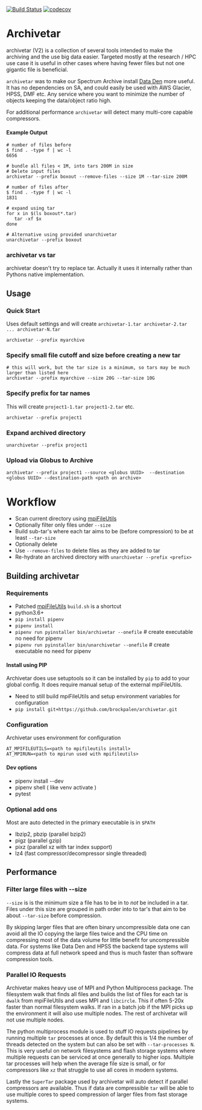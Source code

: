[![Build Status](https://travis-ci.com/brockpalen/archivetar.svg?branch=master)](https://travis-ci.com/brockpalen/archivetar)
[![codecov](https://codecov.io/gh/brockpalen/archivetar/branch/master/graph/badge.svg)](https://codecov.io/gh/brockpalen/archivetar)



Archivetar
==========

archivetar (V2) is a collection of several tools intended to make the archiving and the use big data easier. 
Targeted mostly at the research / HPC use case it is useful in other cases where having fewer files but not one gigantic file is beneficial.

`archivetar` was to make our Spectrum Archive install [Data Den](https://arc-ts.umich.edu/data-den/) more useful. It has no dependencies on SA, and could easily be used with AWS Glacier, HPSS, DMF etc.  Any service where you want to minimize the number of objects keeping the data/object ratio high.

For additional performance `archivetar` will detect many multi-core capable compressors.

#### Example Output

```
# number of files before
$ find . -type f | wc -l
6656

# bundle all files < 1M, into tars 200M in size
# Delete input files
archivetar --prefix boxout --remove-files --size 1M --tar-size 200M

# number of files after
$ find . -type f | wc -l
1831

# expand using tar
for x in $(ls boxout*.tar)
   tar -xf $x
done

# Alternative using provided unarchivetar
unarchivetar --prefix boxout
```

### archivetar vs tar


archivetar doesn't try to replace tar. Actually  it uses it internally rather than Pythons native implementation.  

Usage
-----

### Quick Start

Uses default settings and will create `archivetar-1.tar archivetar-2.tar ... archivetar-N.tar`

```
archivetar --prefix myarchive
```

### Specify small file cutoff and size before creating a new tar

```
# this will work, but the tar size is a minimum, so tars may be much larger than listed here
archivetar --prefix myarchive --size 20G --tar-size 10G
```

### Specify prefix for tar names

This will create `project1-1.tar project1-2.tar` etc.

```
archivetar --prefix project1
```

### Expand archived directory

```
unarchivetar --prefix project1
```

### Upload via Globus to Archive

```
archivetar --prefix project1 --source <globus UUID>  --destination <globus UUID> --destination-path <path on archive>
```

Workflow
========


 * Scan current directory using [mpiFileUtils](https://github.com/hpc/mpifileutils)
 * Optionally filter only files under `--size`
 * Build sub-tar's where each tar aims to be (before compression) to be at least `--tar-size`
 * Optionally delete 
  * Use `--remove-files` to delete files as they are added to tar
 * Re-hydrate an archived directory with `unarchivetar --prefix <prefix>`

Building archivetar
-------------------

### Requirements

 * Patched [mpiFileUtils](https://github.com/brockp/mpifileutils) `build.sh` is a shortcut
 * python3.6+
 * `pip install pipenv`
 * `pipenv install`
 * `pipenv run pyinstaller bin/archivetar --onefile`   # create executable no need for pipenv
 * `pipenv run pyinstaller bin/unarchivetar --onefile`   # create executable no need for pipenv


#### Install using PIP

Archivetar does use setuptools so it can be installed by `pip` to add to your global config. It does require manual setup of the external mpiFileUtils.

 * Need to still build mpiFileUtils and setup environment variables for configuration
 * `pip install git+https://github.com/brockpalen/archivetar.git`

### Configuration

Archivetar uses environment for configuration

```
AT_MPIFILEUTILS=<path to mpifileutils install>
AT_MPIRUN=<path to mpirun used with mpifileutils>
```

#### Dev options

 * pipenv install --dev
 * pipenv shell  ( like venv activate )
 * pytest

### Optional add ons

Most are auto detected in the primary executable is in `$PATH`

 * lbzip2, pbzip (parallel bzip2)
 * pigz  (parallel gzip)
 * pixz  (parallel xz with tar index support)
 * lz4   (fast compressor/decompressor single threaded)

Performance
-----------

### Filter large files with --size

`--size` is is the minimum size a file has to be in to *not* be included in a tar.  Files under this size are grouped in path order into to tar's that aim to be about `--tar-size` before compression.

By skipping larger files that are often binary uncompressible data one can avoid all the IO copying the large files twice and the CPU time on compressing most of the data volume for little benefit for uncompressible data.  For systems like Data Den and HPSS the backend tape systems will compress data at full network speed and thus is much faster than software compression tools.

### Parallel IO Requests

Archivetar makes heavy use of MPI and Python Multiprocess package.  The filesystem walk that finds all files and builds the list of files for each tar is `dwalk` from mpiFileUtils and uses MPI and `libcircle`.  This if often 5-20x faster than normal filesystem walks.  If ran in a batch job if the MPI picks up the environment it will also use multiple nodes.  The rest of archivetar will not use multiple nodes.

The python multiprocess module is used to stuff IO requests pipelines by running multiple `tar` processes at once. By default this is 1/4 the number of threads detected on the system but can also be set with `--tar-processes N`.  This is very useful on network filesystems and flash storage systems where multiple requests can be serviced at once generally to higher iops.  Multiple tar processes will help when the average file size is small, or for compressors like `xz` that struggle to use all cores in modern systems.

Lastly the `SuperTar` package used by archivetar will auto detect if parallel compressors are available. Thus if data are compressible `tar` will be able to use multiple cores to speed compression of larger files from fast storage systems.
